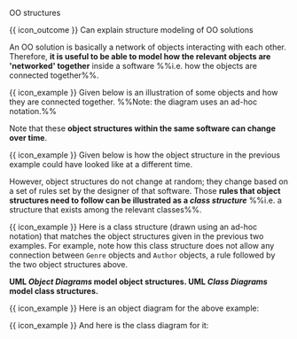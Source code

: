 <span id="title">OO structures</span>

<span id="outcomes">{{ icon_outcome }} Can explain structure modeling of OO solutions</span>

<div id="body">

An OO solution is basically a network of objects interacting with each other. Therefore, **it is useful to be able to model how the relevant objects are 'networked' together** inside a software %%i.e. how the objects are connected together%%.

<box>

{{ icon_example }} Given below is an illustration of some objects and how they are connected together. %%Note: the diagram uses an ad-hoc notation.%%
<p><pic src="{{baseUrl}}/modeling/modelingStructures/ooStructures/images/objectsAdHoc.png" width="500" />
<p/>

</box>

Note that these **object structures within the same software can change over time**.

<box>

{{ icon_example }} Given below is how the object structure in the previous example could have looked like at a different time.
<p><pic src="{{baseUrl}}/modeling/modelingStructures/ooStructures/images/objectsAdHoc2.png" width="500" />
<p/>

</box>

However, object structures do not change at random; they change based on a set of rules set by the designer of that software. Those **rules that object structures need to follow can be illustrated as a _class structure_** %%i.e. a structure that exists among the relevant classes%%.

<box>

{{ icon_example }} Here is a class structure (drawn using an ad-hoc notation) that matches the object structures given in the previous two examples. For example, note how this class structure does not allow any connection between `Genre` objects and `Author` objects, a rule followed by the two object structures above.
<p><pic src="{{baseUrl}}/modeling/modelingStructures/ooStructures/images/classesAdHoc.png" width="500" />
<p/>

</box>

**UML _Object Diagrams_ model object structures. UML _Class Diagrams_ model class structures.**

<box>

{{ icon_example }} Here is an object diagram for the above example:
<p><pic src="{{baseUrl}}/modeling/modelingStructures/ooStructures/images/objectDiagram.png" width="500" />

{{ icon_example }} And here is the class diagram for it:
<p><pic src="{{baseUrl}}/modeling/modelingStructures/ooStructures/images/classDiagram.png" width="500" />
<p/>

</box>

</div>

<div id="extras">
  <include src="exercises.md"/>
</div>
